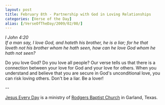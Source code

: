 ```yaml
---
layout: post
title: February 8th - Partnership with God in Loving Relationships
categories: [Verse of the Day]
alias: [/VerseOfTheDay/2009/02/08/]
---
```


_I John 4:20  
If a man say, I love God, and hateth his brother, he is a liar; for
he that loveth not his brother whom he hath seen, how can he love God
whom he hath not seen?_

Do you love God? Do you love all people? Our verse tells us that
there is a connection between your love for God and your love for
others. When you understand and believe that you are secure in God's
unconditional love, you can risk loving others. Don't be a liar. Be a
lover!

 --

<a href=http://jesuseveryday.net>Jesus Every Day</a> is a ministry of <a href=http://rodgersbaptist.net>Rodgers Baptist Church</a> in Garland, Texas.
